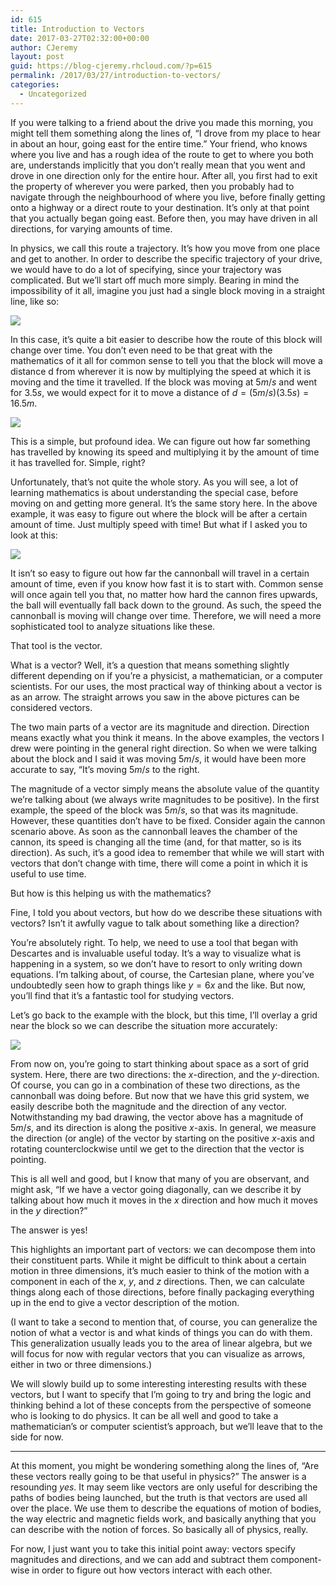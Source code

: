 ```yaml
---
id: 615
title: Introduction to Vectors
date: 2017-03-27T02:32:00+00:00
author: CJeremy
layout: post
guid: https://blog-cjeremy.rhcloud.com/?p=615
permalink: /2017/03/27/introduction-to-vectors/
categories:
  - Uncategorized
---
```

If you were talking to a friend about the drive you made this morning, you might tell them something along the lines of, &#8220;I drove from my place to hear in about an hour, going east for the entire time.&#8221; Your friend, who knows where you live and has a rough idea of the route to get to where you both are, understands implicitly that you don&#8217;t really mean that you went and drove in one direction only for the entire hour. After all, you first had to exit the property of wherever you were parked, then you probably had to navigate through the neighbourhood of where you live, before finally getting onto a highway or a direct route to your destination. It&#8217;s only at that point that you actually began going east. Before then, you may have driven in all directions, for varying amounts of time.

In physics, we call this route a trajectory. It&#8217;s how you move from one place and get to another. In order to describe the specific trajectory of your drive, we would have to do a lot of specifying, since your trajectory was complicated. But we&#8217;ll start off much more simply. Bearing in mind the impossibility of it all, imagine you just had a single block moving in a straight line, like so:

<img class="alignnone size-full wp-image-611" src="https://i1.wp.com/blog-cjeremy.rhcloud.com/wp-content/uploads/2017/03/Image-2017-03-26-5-00-PM.png?resize=1000%2C750&#038;ssl=1" srcset="https://i1.wp.com/blog-cjeremy.rhcloud.com/wp-content/uploads/2017/03/Image-2017-03-26-5-00-PM.png?w=1024 1024w, https://i1.wp.com/blog-cjeremy.rhcloud.com/wp-content/uploads/2017/03/Image-2017-03-26-5-00-PM.png?resize=300%2C225 300w, https://i1.wp.com/blog-cjeremy.rhcloud.com/wp-content/uploads/2017/03/Image-2017-03-26-5-00-PM.png?resize=768%2C576 768w" sizes="(max-width: 1000px) 100vw, 1000px" data-recalc-dims="1" />

In this case, it&#8217;s quite a bit easier to describe how the route of this block will change over time. You don&#8217;t even need to be that great with the mathematics of it all for common sense to tell you that the block will move a distance d from wherever it is now by multiplying the speed at which it is moving and the time it travelled. If the block was moving at $5m/s$ and went for $3.5 s$, we would expect for it to move a distance of $d = (5m/s)(3.5s) = 16.5 m$.

<img class="alignnone size-full wp-image-612" src="https://i0.wp.com/blog-cjeremy.rhcloud.com/wp-content/uploads/2017/03/IMG_0068.png?resize=1000%2C750&#038;ssl=1" srcset="https://i0.wp.com/blog-cjeremy.rhcloud.com/wp-content/uploads/2017/03/IMG_0068.png?w=1024 1024w, https://i0.wp.com/blog-cjeremy.rhcloud.com/wp-content/uploads/2017/03/IMG_0068.png?resize=300%2C225 300w, https://i0.wp.com/blog-cjeremy.rhcloud.com/wp-content/uploads/2017/03/IMG_0068.png?resize=768%2C576 768w" sizes="(max-width: 1000px) 100vw, 1000px" data-recalc-dims="1" />

This is a simple, but profound idea. We can figure out how far something has travelled by knowing its speed and multiplying it by the amount of time it has travelled for. Simple, right?

Unfortunately, that&#8217;s not quite the whole story. As you will see, a lot of learning mathematics is about understanding the special case, before moving on and getting more general. It&#8217;s the same story here. In the above example, it was easy to figure out where the block will be after a certain amount of time. Just multiply speed with time! But what if I asked you to look at this:

<img class="alignnone size-full wp-image-614" src="https://i0.wp.com/blog-cjeremy.rhcloud.com/wp-content/uploads/2017/03/IMG_0069.png?resize=1000%2C750&#038;ssl=1" srcset="https://i0.wp.com/blog-cjeremy.rhcloud.com/wp-content/uploads/2017/03/IMG_0069.png?w=1024 1024w, https://i0.wp.com/blog-cjeremy.rhcloud.com/wp-content/uploads/2017/03/IMG_0069.png?resize=300%2C225 300w, https://i0.wp.com/blog-cjeremy.rhcloud.com/wp-content/uploads/2017/03/IMG_0069.png?resize=768%2C576 768w" sizes="(max-width: 1000px) 100vw, 1000px" data-recalc-dims="1" />

It isn&#8217;t so easy to figure out how far the cannonball will travel in a certain amount of time, even if you know how fast it is to start with. Common sense will once again tell you that, no matter how hard the cannon fires upwards, the ball will eventually fall back down to the ground. As such, the speed the cannonball is moving will change over time. Therefore, we will need a more sophisticated tool to analyze situations like these.

That tool is the vector.

What is a vector? Well, it&#8217;s a question that means something slightly different depending on if you&#8217;re a physicist, a mathematician, or a computer scientists. For our uses, the most practical way of thinking about a vector is as an arrow. The straight arrows you saw in the above pictures can be considered vectors.

The two main parts of a vector are its magnitude and direction. Direction means exactly what you think it means. In the above examples, the vectors I drew were pointing in the general right direction. So when we were talking about the block and I said it was moving $5m/s$, it would have been more accurate to say, &#8220;It&#8217;s moving $5m/s$ to the right.

The magnitude of a vector simply means the absolute value of the quantity we&#8217;re talking about (we always write magnitudes to be positive). In the first example, the speed of the block was $5m/s$, so that was its magnitude. However, these quantities don&#8217;t have to be fixed. Consider again the cannon scenario above. As soon as the cannonball leaves the chamber of the cannon, its speed is changing all the time (and, for that matter, so is its direction). As such, it&#8217;s a good idea to remember that while we will start with vectors that don&#8217;t change with time, there will come a point in which it is useful to use time.

But how is this helping us with the mathematics?

Fine, I told you about vectors, but how do we describe these situations with vectors? Isn&#8217;t it awfully vague to talk about something like a direction?

You&#8217;re absolutely right. To help, we need to use a tool that began with Descartes and is invaluable useful today. It&#8217;s a way to visualize what is happening in a system, so we don&#8217;t have to resort to only writing down equations. I&#8217;m talking about, of course, the Cartesian plane, where you&#8217;ve undoubtedly seen how to graph things like $y = 6x$ and the like. But now, you&#8217;ll find that it&#8217;s a fantastic tool for studying vectors.

Let&#8217;s go back to the example with the block, but this time, I&#8217;ll overlay a grid near the block so we can describe the situation more accurately:

<img class="alignnone size-full wp-image-613" src="https://i2.wp.com/blog-cjeremy.rhcloud.com/wp-content/uploads/2017/03/IMG_0070.png?resize=1000%2C750&#038;ssl=1" srcset="https://i2.wp.com/blog-cjeremy.rhcloud.com/wp-content/uploads/2017/03/IMG_0070.png?w=1024 1024w, https://i2.wp.com/blog-cjeremy.rhcloud.com/wp-content/uploads/2017/03/IMG_0070.png?resize=300%2C225 300w, https://i2.wp.com/blog-cjeremy.rhcloud.com/wp-content/uploads/2017/03/IMG_0070.png?resize=768%2C576 768w" sizes="(max-width: 1000px) 100vw, 1000px" data-recalc-dims="1" />

From now on, you&#8217;re going to start thinking about space as a sort of grid system. Here, there are two directions: the $x$-direction, and the $y$-direction. Of course, you can go in a combination of these two directions, as the cannonball was doing before. But now that we have this grid system, we easily describe both the magnitude and the direction of any vector. Notwithstanding my bad drawing, the vector above has a magnitude of $5m/s$, and its direction is along the positive $x$-axis. In general, we measure the direction (or angle) of the vector by starting on the positive $x$-axis and rotating counterclockwise until we get to the direction that the vector is pointing.

This is all well and good, but I know that many of you are observant, and might ask, &#8220;If we have a vector going diagonally, can we describe it by talking about how much it moves in the $x$ direction and how much it moves in the $y$ direction?&#8221;

The answer is yes!

This highlights an important part of vectors: we can decompose them into their constituent parts. While it might be difficult to think about a certain motion in three dimensions, it&#8217;s much easier to think of the motion with a component in each of the $x$, $y$, and $z$ directions. Then, we can calculate things along each of those directions, before finally packaging everything up in the end to give a vector description of the motion.

(I want to take a second to mention that, of course, you can generalize the notion of what a vector is and what kinds of things you can do with them. This generalization usually leads you to the area of linear algebra, but we will focus for now with regular vectors that you can visualize as arrows, either in two or three dimensions.)

We will slowly build up to some interesting interesting results with these vectors, but I want to specify that I&#8217;m going to try and bring the logic and thinking behind a lot of these concepts from the perspective of someone who is looking to do physics. It can be all well and good to take a mathematician&#8217;s or computer scientist&#8217;s approach, but we&#8217;ll leave that to the side for now.

* * *

At this moment, you might be wondering something along the lines of, &#8220;Are these vectors really going to be that useful in physics?&#8221; The answer is a resounding _yes_. It may seem like vectors are only useful for describing the paths of bodies being launched, but the truth is that vectors are used all over the place. We use them to describe the equations of motion of bodies, the way electric and magnetic fields work, and basically anything that you can describe with the notion of forces. So basically all of physics, really.

For now, I just want you to take this initial point away: vectors specify magnitudes and directions, and we can add and subtract them component-wise in order to figure out how vectors interact with each other.